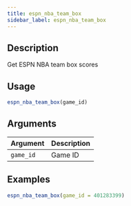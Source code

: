 ```yaml
---
title: espn_nba_team_box
sidebar_label: espn_nba_team_box
---
```


## Description

Get ESPN NBA team box scores

## Usage

```r
espn_nba_team_box(game_id)
```

## Arguments

Argument      |Description
------------- |----------------
`game_id`     |     Game ID


## Examples

```r
espn_nba_team_box(game_id = 401283399)
```


